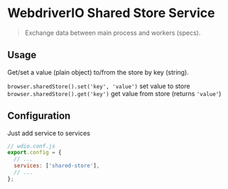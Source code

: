 WebdriverIO Shared Store Service
=========================

> Exchange data between main process and workers (specs).

## Usage

Get/set a value (plain object) to/from the store by key (string).

`browser.sharedStore().set('key', 'value')` set value to store
`browser.sharedStore().get('key')` get value from store (returns `'value'`)

## Configuration

Just add service to services

```js
// wdio.conf.js
export.config = {
  // ...
  services: ['shared-store'],
  // ...
};
```
